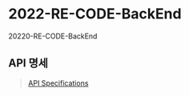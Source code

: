 # 2022-RE-CODE-BackEnd
20220-RE-CODE-BackEnd

## API 명세
> [API Specifications](https://www.notion.so/8e5ebbf218924f5cbf8aa5af5b042740?v=c7ab5a7ea0b547a1aae0dd20a8d86706)
